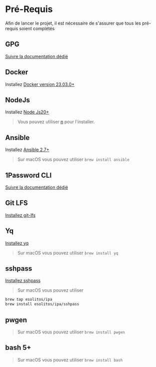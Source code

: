 # Pré-Requis

Afin de lancer le projet, il est nécessaire de s'assurer que tous les pré-requis soient complétés

## GPG

[Suivre la documentation dédié](./gpg.md)

## Docker

Installez [Docker version 23.03.0+](https://docs.docker.com/engine/install/)

## NodeJs

Installez [Node Js20+](https://nodejs.org/en/download)

> Vous pouvez utiliser [n](https://github.com/tj/n#third-party-installers) pour l'installer.

## Ansible

Installez [Ansible 2.7+](https://docs.ansible.com/ansible/latest/installation_guide/intro_installation.html)

> Sur macOS vous pouvez utiliser `brew install ansible`

## 1Password CLI

[Suivre la documentation dédié](./1password.md)

## Git LFS

[Installez git-lfs](https://git-lfs.com/)

## Yq

[Installez yq](https://github.com/mikefarah/yq)

> Sur macOS vous pouvez utiliser `brew install yq`

## sshpass

[Installez sshpass](https://www.linuxtricks.fr/wiki/ssh-sshpass-la-connexion-ssh-par-mot-de-passe-non-interactive)

> Sur macOS vous pouvez utiliser

```bash
brew tap esolitos/ipa
brew install esolitos/ipa/sshpass
```

## pwgen

> Sur macOS vous pouvez utiliser `brew install pwgen`

## bash 5+

> Sur macOS vous pouvez utiliser `brew install bash`

